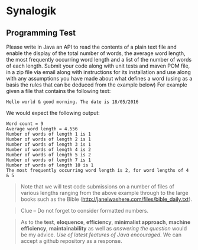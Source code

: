 # Synalogik 


## Programming Test

Please write in Java an API to read the contents of a plain text file and enable the display of the total number of words, the average word length, the most frequently occurring word length and a list of the number of words of each length.
Submit your code along with unit tests and maven POM file, in a zip file via email along with instructions for its installation and use along with any assumptions you have made about what defines a word (using as a basis the rules that can be deduced from the example below)
For example given a file that contains the following text:

`Hello world & good morning. The date is 18/05/2016`

We would expect the following output:

```
Word count = 9
Average word length = 4.556
Number of words of length 1 is 1
Number of words of length 2 is 1
Number of words of length 3 is 1
Number of words of length 4 is 2
Number of words of length 5 is 2
Number of words of length 7 is 1
Number of words of length 10 is 1
The most frequently occurring word length is 2, for word lengths of 4 & 5
```

> Note that we will test code submissions on a number of files of various lengths ranging from the above example through to the large books such as the Bible (http://janelwashere.com/files/bible_daily.txt).

> Clue – Do not forget to consider formatted numbers.

> As to the **test**, **eloquence**, **efficiency**, **minimalist approach**, **machine efficiency**, **maintainability** as well as _answering the question_ would be my
> advice.  _Use of latest features of Java encouraged_.  We can accept a github
> repository as a response.

